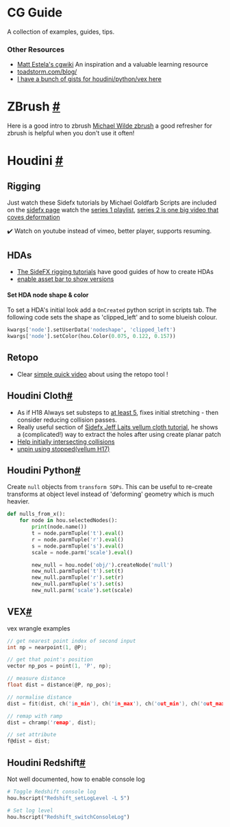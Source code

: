 # CG Guide
A collection of examples, guides, tips.

### Other Resources
  - [Matt Estela's cgwiki](http://www.tokeru.com/cgwiki/?title=Houdini) An inspiration and a valuable learning resource
  - [toadstorm.com/blog/](https://www.toadstorm.com/blog/)
  - [I have a bunch of gists for houdini/python/vex here](https://gist.github.com/simonreeves)

# ZBrush [#](#zbrush)
Here is a good intro to zbrush [Michael Wilde zbrush](https://www.youtube.com/watch?v=SKvPIkND1yI) a good refresher for zbrush is helpful when you don't use it often!


# Houdini [#](#houdini)

## Rigging
Just watch these Sidefx tutorials by Michael Goldfarb
Scripts are included on the [sidefx page](https://www.sidefx.com/tutorials/rigging-series-01-hda-spine/) watch the [series 1 playlist](https://www.youtube.com/playlist?list=PLXNFA1EysfYkxrb8DlW05gBi1LOZKBbHS), [series 2 is one big video that coves deformation](https://www.youtube.com/watch?v=vinCWv20Ib4) 

:heavy_check_mark: Watch on youtube instead of vimeo, better player, supports resuming.


## HDAs
 - [The SideFX rigging tutorials](https://www.youtube.com/playlist?list=PLXNFA1EysfYkxrb8DlW05gBi1LOZKBbHS) have good guides of how to create HDAs
 - [enable asset bar to show versions](https://youtu.be/jxpb36URQ9M?t=471)

#### Set HDA node shape & color
To set a HDA's initial look add a `OnCreated` python script in scripts tab. The following code sets the shape as 'clipped_left' and to some blueish colour.

```python
kwargs['node'].setUserData('nodeshape', 'clipped_left')
kwargs['node'].setColor(hou.Color(0.075, 0.122, 0.157))
```

## Retopo
 - Clear [simple quick video](https://www.youtube.com/watch?v=yAF3HtIFiVc) about using the retopo tool !
 
 
## Houdini Cloth[#](#houdini-cloth)
 - As if H18 Always set substeps to [at least 5](https://youtu.be/1ztATWCOwn8?t=94), fixes initial stretching - then consider reducing collision passes.
 - Really useful section of [Sidefx Jeff Laits vellum cloth tutorial](
https://youtu.be/4nC-L19400I?t=12200), he shows a (complicated!) way to extract the holes after using create planar patch
 - [Help initially intersecting collisions](https://youtu.be/4nC-L19400I?t=2344)
 - [unpin using stopped(vellum H17)](https://youtu.be/NwabG-znu9Y?t=3113)

## Houdini Python[#](#houdini-python)
Create `null` objects from `transform SOPs`.
This can be useful to re-create transforms at object level instead of 'deforming' geometry which is much heavier.

```python
def nulls_from_x():
    for node in hou.selectedNodes():
        print(node.name())
        t = node.parmTuple('t').eval()
        r = node.parmTuple('r').eval()
        s = node.parmTuple('s').eval()
        scale = node.parm('scale').eval()

        new_null = hou.node('obj/').createNode('null')
        new_null.parmTuple('t').set(t)
        new_null.parmTuple('r').set(r)
        new_null.parmTuple('s').set(s)
        new_null.parm('scale').set(scale)
```

## VEX[#](#vex)
vex wrangle examples
```c
// get nearest point index of second input
int np = nearpoint(1, @P);

// get that point's position
vector np_pos = point(1, 'P', np);

// measure distance
float dist = distance(@P, np_pos);

// normalise distance
dist = fit(dist, ch('in_min'), ch('in_max'), ch('out_min'), ch('out_max'));

// remap with ramp
dist = chramp('remap', dist);

// set attribute
f@dist = dist;
```

## Houdini Redshift[#](#houdini-redshift)
Not well documented, how to enable console log
```python
# Toggle Redshift console log
hou.hscript("Redshift_setLogLevel -L 5")

# Set log level
hou.hscript("Redshift_switchConsoleLog")
```
